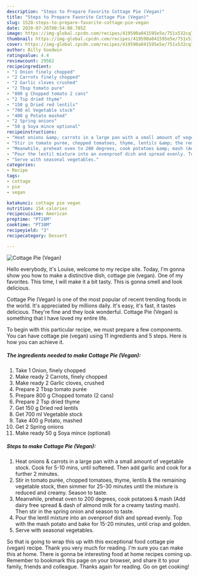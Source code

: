 ```yaml
---
description: "Steps to Prepare Favorite Cottage Pie (Vegan)"
title: "Steps to Prepare Favorite Cottage Pie (Vegan)"
slug: 1528-steps-to-prepare-favorite-cottage-pie-vegan
date: 2020-07-26T00:54:00.785Z
image: https://img-global.cpcdn.com/recipes/419590a041595e5e/751x532cq70/cottage-pie-vegan-recipe-main-photo.jpg
thumbnail: https://img-global.cpcdn.com/recipes/419590a041595e5e/751x532cq70/cottage-pie-vegan-recipe-main-photo.jpg
cover: https://img-global.cpcdn.com/recipes/419590a041595e5e/751x532cq70/cottage-pie-vegan-recipe-main-photo.jpg
author: Billy Goodwin
ratingvalue: 4.4
reviewcount: 29562
recipeingredient:
- "1 Onion finely chopped"
- "2 Carrots finely chopped"
- "2 Garlic cloves crushed"
- "2 Tbsp tomato pure"
- "800 g Chopped tomato 2 cans"
- "2 Tsp dried thyme"
- "150 g Dried red lentils"
- "700 ml Vegetable stock"
- "400 g Potato mashed"
- "2 Spring onions"
- "50 g Soya mince optional"
recipeinstructions:
- "Heat onions &amp; carrots in a large pan with a small amount of vegetable stock. Cook for 5-10 mins, until softened. Then add garlic and cook for a further 2 minutes."
- "Stir in tomato purée, chopped tomatoes, thyme, lentils &amp; the remaining vegetable stock, then simmer for 25-30 minutes until the mixture is reduced and creamy. Season to taste."
- "Meanwhile, preheat oven to 200 degrees, cook potatoes &amp; mash (Add dairy free spread &amp; dash of almond milk for a creamy tasting mash). Then stir in the spring onion and season to taste."
- "Pour the lentil mixture into an ovenproof dish and spread evenly. Top with the mash potato and bake for 15-20 minutes, until crisp and golden."
- "Serve with seasonal vegetables."
categories:
- Recipe
tags:
- cottage
- pie
- vegan

katakunci: cottage pie vegan 
nutrition: 154 calories
recipecuisine: American
preptime: "PT28M"
cooktime: "PT38M"
recipeyield: "3"
recipecategory: Dessert

---
```



![Cottage Pie (Vegan)](https://img-global.cpcdn.com/recipes/419590a041595e5e/751x532cq70/cottage-pie-vegan-recipe-main-photo.jpg)

Hello everybody, it's Louise, welcome to my recipe site. Today, I'm gonna show you how to make a distinctive dish, cottage pie (vegan). One of my favorites. This time, I will make it a bit tasty. This is gonna smell and look delicious.



Cottage Pie (Vegan) is one of the most popular of recent trending foods in the world. It's appreciated by millions daily. It's easy, it's fast, it tastes delicious. They're fine and they look wonderful. Cottage Pie (Vegan) is something that I have loved my entire life.


To begin with this particular recipe, we must prepare a few components. You can have cottage pie (vegan) using 11 ingredients and 5 steps. Here is how you can achieve it.

<!--inarticleads1-->

##### The ingredients needed to make Cottage Pie (Vegan):

1. Take 1 Onion, finely chopped
1. Make ready 2 Carrots, finely chopped
1. Make ready 2 Garlic cloves, crushed
1. Prepare 2 Tbsp tomato purée
1. Prepare 800 g Chopped tomato (2 cans)
1. Prepare 2 Tsp dried thyme
1. Get 150 g Dried red lentils
1. Get 700 ml Vegetable stock
1. Take 400 g Potato, mashed
1. Get 2 Spring onions
1. Make ready 50 g Soya mince (optional)




<!--inarticleads2-->

##### Steps to make Cottage Pie (Vegan):

1. Heat onions &amp; carrots in a large pan with a small amount of vegetable stock. Cook for 5-10 mins, until softened. Then add garlic and cook for a further 2 minutes.
1. Stir in tomato purée, chopped tomatoes, thyme, lentils &amp; the remaining vegetable stock, then simmer for 25-30 minutes until the mixture is reduced and creamy. Season to taste.
1. Meanwhile, preheat oven to 200 degrees, cook potatoes &amp; mash (Add dairy free spread &amp; dash of almond milk for a creamy tasting mash). Then stir in the spring onion and season to taste.
1. Pour the lentil mixture into an ovenproof dish and spread evenly. Top with the mash potato and bake for 15-20 minutes, until crisp and golden.
1. Serve with seasonal vegetables.




So that is going to wrap this up with this exceptional food cottage pie (vegan) recipe. Thank you very much for reading. I'm sure you can make this at home. There is gonna be interesting food at home recipes coming up. Remember to bookmark this page on your browser, and share it to your family, friends and colleague. Thanks again for reading. Go on get cooking!
